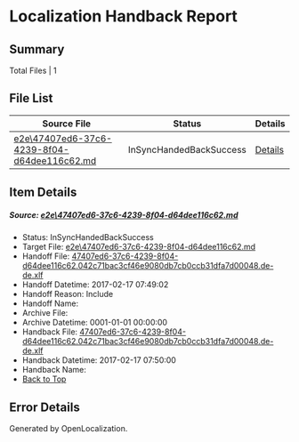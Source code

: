 # <a name='report-top'></a> Localization Handback Report

## Summary
 Total Files | 1

## File List
 Source File | Status | Details 
 ----------- | ------ | ------- 
 [e2e\47407ed6-37c6-4239-8f04-d64dee116c62.md](https://github.com/OpenLocalizationTestOrg/ol-test0/blob/caa38f1f6560b68b85d43ab0b59c7111648fc132/e2e/47407ed6-37c6-4239-8f04-d64dee116c62.md) | InSyncHandedBackSuccess | [Details](#d17e641c8d2aea07e92632635dafa3e3b86281592)

## Item Details
##### <a name='d17e641c8d2aea07e92632635dafa3e3b86281592'></a> Source: [e2e\47407ed6-37c6-4239-8f04-d64dee116c62.md](https://github.com/OpenLocalizationTestOrg/ol-test0/blob/caa38f1f6560b68b85d43ab0b59c7111648fc132/e2e/47407ed6-37c6-4239-8f04-d64dee116c62.md)
* Status: InSyncHandedBackSuccess
* Target File: [e2e\47407ed6-37c6-4239-8f04-d64dee116c62.md](https://github.com/OpenLocalizationTestOrg/ol-test0-dede/blob/3c6dea1f60ea111fe50ac3b01dead2bbd5d6a6d0/e2e/47407ed6-37c6-4239-8f04-d64dee116c62.md)
* Handoff File: [47407ed6-37c6-4239-8f04-d64dee116c62.042c71bac3cf46e9080db7cb0ccb31dfa7d00048.de-de.xlf](https://github.com/OpenLocalizationTestOrg/ol-test0-handoff/blob/0e24e1fd2c727fdd733214cfaa74827c1e58f20a/ol-handoff/OpenLocalizationTestOrg/ol-test0-dede/xinjiang/ht/47407ed6-37c6-4239-8f04-d64dee116c62.042c71bac3cf46e9080db7cb0ccb31dfa7d00048.de-de.xlf)
* Handoff Datetime: 2017-02-17 07:49:02
* Handoff Reason: Include
* Handoff Name: 
* Archive File: 
* Archive Datetime: 0001-01-01 00:00:00
* Handback File: [47407ed6-37c6-4239-8f04-d64dee116c62.042c71bac3cf46e9080db7cb0ccb31dfa7d00048.de-de.xlf](https://github.com/OpenLocalizationTestOrg/ol-test0-handback/blob/4c2322a821ea527d1465ab01b5fa44331a6190f9/ol-handback/OpenLocalizationTestOrg/ol-test0-dede/xinjiang/ht/47407ed6-37c6-4239-8f04-d64dee116c62.042c71bac3cf46e9080db7cb0ccb31dfa7d00048.de-de.xlf)
* Handback Datetime: 2017-02-17 07:50:00
* Handback Name: 
* [Back to Top](#report-top)


## Error Details

Generated by OpenLocalization.
